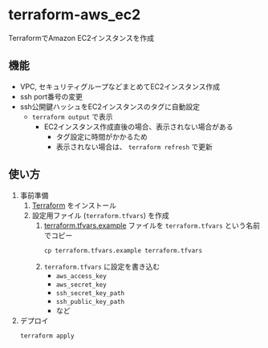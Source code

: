 # terraform-aws_ec2
TerraformでAmazon EC2インスタンスを作成


## 機能
- VPC, セキュリティグループなどまとめてEC2インスタンス作成
- ssh port番号の変更
- ssh公開鍵ハッシュをEC2インスタンスのタグに自動設定
    - `terraform output` で表示
        - EC2インスタンス作成直後の場合、表示されない場合がある
            - タグ設定に時間がかかるため
            - 表示されない場合は、 `terraform refresh` で更新


## 使い方

1. 事前準備
    1. [Terraform](https://www.terraform.io/ "https://www.terraform.io/") をインストール
    1. 設定用ファイル (`terraform.tfvars`) を作成
        1. [terraform.tfvars.example](./terraform.tfvars.example) ファイルを `terraform.tfvars` という名前でコピー
            ```
            cp terraform.tfvars.example terraform.tfvars
            ```
        1. `terraform.tfvars` に設定を書き込む
            - `aws_access_key`
            - `aws_secret_key`
            - `ssh_secret_key_path`
            - `ssh_public_key_path`
            - など
1. デプロイ
    ```
    terraform apply
    ```
